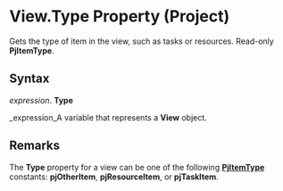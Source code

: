 
# View.Type Property (Project)

Gets the type of item in the view, such as tasks or resources. Read-only  **PjItemType**.


## Syntax

 _expression_. **Type**

 _expression_A variable that represents a  **View** object.


## Remarks

The  **Type** property for a view can be one of the following **[PjItemType](56e805f9-71b6-1a90-540b-2327a44f2a84.md)** constants: **pjOtherItem**,  **pjResourceItem**, or  **pjTaskItem**.

